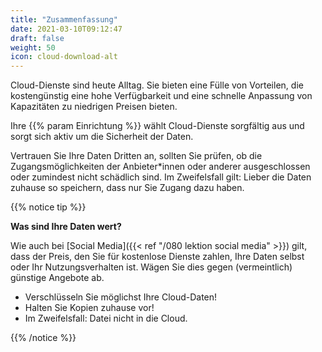 ```yaml
---
title: "Zusammenfassung"
date: 2021-03-10T09:12:47
draft: false
weight: 50
icon: cloud-download-alt
---
```

Cloud-Dienste sind heute Alltag. Sie bieten eine Fülle von Vorteilen, die kostengünstig eine hohe Verfügbarkeit und eine schnelle Anpassung von Kapazitäten zu niedrigen Preisen bieten.

Ihre {{% param Einrichtung %}} wählt Cloud-Dienste sorgfältig aus und sorgt sich aktiv um die Sicherheit der Daten.

Vertrauen Sie Ihre Daten Dritten an, sollten Sie prüfen, ob die Zugangsmöglichkeiten der Anbieter*innen oder anderer ausgeschlossen oder zumindest nicht schädlich sind. Im Zweifelsfall gilt: Lieber die Daten zuhause so speichern, dass nur Sie Zugang dazu haben.

{{% notice tip %}}

**Was sind Ihre Daten wert?**

Wie auch bei [Social Media]({{< ref "/080 lektion social media" >}}) gilt, dass der Preis, den Sie für kostenlose Dienste zahlen, Ihre Daten selbst oder Ihr Nutzungsverhalten ist. Wägen Sie dies gegen (vermeintlich) günstige Angebote ab.

- Verschlüsseln Sie möglichst Ihre Cloud-Daten!
- Halten Sie Kopien zuhause vor!
- Im Zweifelsfall: Datei nicht in die Cloud.

{{% /notice %}}